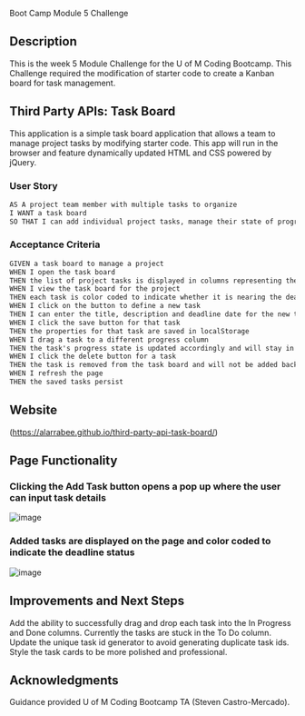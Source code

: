 Boot Camp Module 5 Challenge

## Description
This is the week 5 Module Challenge for the U of M Coding Bootcamp. This Challenge required the modification of starter code to create a Kanban board for task management.

## Third Party APIs: Task Board
This application is a simple task board application that allows a team to manage project tasks by modifying starter code. This app will run in the browser and feature dynamically updated HTML and CSS powered by jQuery.

### User Story
```md
AS A project team member with multiple tasks to organize
I WANT a task board 
SO THAT I can add individual project tasks, manage their state of progress and track overall project progress accordingly
```

### Acceptance Criteria
```md
GIVEN a task board to manage a project
WHEN I open the task board
THEN the list of project tasks is displayed in columns representing the task progress state (Not Yet Started, In Progress, Completed)
WHEN I view the task board for the project
THEN each task is color coded to indicate whether it is nearing the deadline (yellow) or is overdue (red)
WHEN I click on the button to define a new task
THEN I can enter the title, description and deadline date for the new task into a modal dialog
WHEN I click the save button for that task
THEN the properties for that task are saved in localStorage
WHEN I drag a task to a different progress column
THEN the task's progress state is updated accordingly and will stay in the new column after refreshing
WHEN I click the delete button for a task
THEN the task is removed from the task board and will not be added back after refreshing
WHEN I refresh the page
THEN the saved tasks persist
```

## Website
(https://alarrabee.github.io/third-party-api-task-board/)

## Page Functionality

### Clicking the Add Task button opens a pop up where the user can input task details
![image](https://github.com/alarrabee/third-party-api-task-board/assets/149320486/a3fb87b1-0b2d-4cea-a920-c3a75ba882fa)


### Added tasks are displayed on the page and color coded to indicate the deadline status
![image](https://github.com/alarrabee/third-party-api-task-board/assets/149320486/be4b61c5-12a6-4ea8-9cff-b2bad9e4e740)


## Improvements and Next Steps
Add the ability to successfully drag and drop each task into the In Progress and Done columns. Currently the tasks are stuck in the To Do column. Update the unique task id generator to avoid generating duplicate task ids. Style the task cards to be more polished and professional. 

## Acknowledgments
Guidance provided U of M Coding Bootcamp TA (Steven Castro-Mercado).
